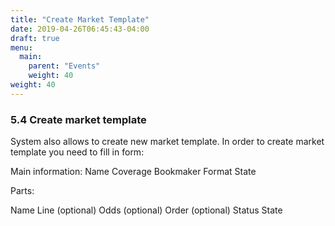 ```yaml
---
title: "Create Market Template"
date: 2019-04-26T06:45:43-04:00
draft: true
menu:
  main:
    parent: "Events"
    weight: 40
weight: 40
---
```


### 5.4 Create market template

System also allows to create new market template. In order to create market template you need to fill in form:

Main information:
Name
Coverage
Bookmaker
Format
State

Parts:

Name
Line (optional)
Odds (optional)
Order (optional)
Status
State
